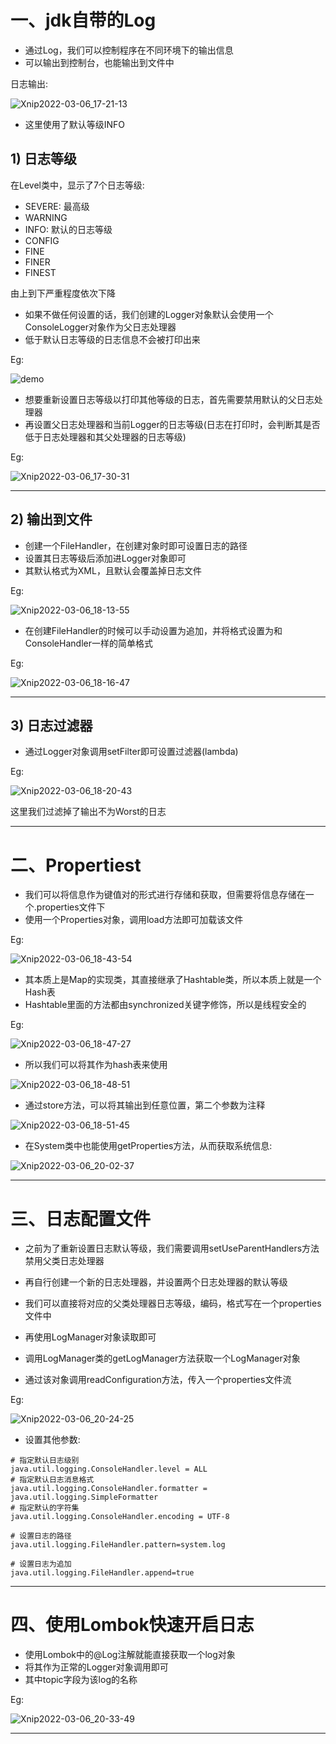 # 一、jdk自带的Log

- 通过Log，我们可以控制程序在不同环境下的输出信息
- 可以输出到控制台，也能输出到文件中



日志输出:

![Xnip2022-03-06_17-21-13](JUL.assets/Xnip2022-03-06_17-21-13.jpg)

- 这里使用了默认等级INFO





## 1) 日志等级

在Level类中，显示了7个日志等级:

- SEVERE: 最高级
- WARNING
- INFO: 默认的日志等级
- CONFIG
- FINE
- FINER
- FINEST



由上到下严重程度依次下降



- 如果不做任何设置的话，我们创建的Logger对象默认会使用一个ConsoleLogger对象作为父日志处理器
- 低于默认日志等级的日志信息不会被打印出来

Eg:

![demo](JUL.assets/demo.jpg)





- 想要重新设置日志等级以打印其他等级的日志，首先需要禁用默认的父日志处理器
- 再设置父日志处理器和当前Logger的日志等级(日志在打印时，会判断其是否低于日志处理器和其父处理器的日志等级)

Eg:

![Xnip2022-03-06_17-30-31](JUL.assets/Xnip2022-03-06_17-30-31.jpg)

<hr>









## 2) 输出到文件

- 创建一个FileHandler，在创建对象时即可设置日志的路径
- 设置其日志等级后添加进Logger对象即可
- 其默认格式为XML，且默认会覆盖掉日志文件

Eg:

![Xnip2022-03-06_18-13-55](JUL.assets/Xnip2022-03-06_18-13-55.jpg)





- 在创建FileHandler的时候可以手动设置为追加，并将格式设置为和ConsoleHandler一样的简单格式

Eg:

![Xnip2022-03-06_18-16-47](JUL.assets/Xnip2022-03-06_18-16-47.jpg)

<hr>











## 3) 日志过滤器

- 通过Logger对象调用setFilter即可设置过滤器(lambda)

Eg:

![Xnip2022-03-06_18-20-43](JUL.assets/Xnip2022-03-06_18-20-43.jpg)

这里我们过滤掉了输出不为Worst的日志

<hr>













# 二、Propertiest

- 我们可以将信息作为键值对的形式进行存储和获取，但需要将信息存储在一个.properties文件下
- 使用一个Properties对象，调用load方法即可加载该文件

Eg:

![Xnip2022-03-06_18-43-54](JUL.assets/Xnip2022-03-06_18-43-54.jpg)





- 其本质上是Map的实现类，其直接继承了Hashtable类，所以本质上就是一个Hash表
- Hashtable里面的方法都由synchronized关键字修饰，所以是线程安全的

Eg:

![Xnip2022-03-06_18-47-27](JUL.assets/Xnip2022-03-06_18-47-27.jpg)



- 所以我们可以将其作为hash表来使用

![Xnip2022-03-06_18-48-51](JUL.assets/Xnip2022-03-06_18-48-51.jpg)





- 通过store方法，可以将其输出到任意位置，第二个参数为注释

![Xnip2022-03-06_18-51-45](JUL.assets/Xnip2022-03-06_18-51-45.jpg)





- 在System类中也能使用getProperties方法，从而获取系统信息:

![Xnip2022-03-06_20-02-37](JUL.assets/Xnip2022-03-06_20-02-37.jpg)

<hr>















# 三、日志配置文件

- 之前为了重新设置日志默认等级，我们需要调用setUseParentHandlers方法禁用父类日志处理器
- 再自行创建一个新的日志处理器，并设置两个日志处理器的默认等级



- 我们可以直接将对应的父类处理器日志等级，编码，格式写在一个properties文件中
- 再使用LogManager对象读取即可



- 调用LogManager类的getLogManager方法获取一个LogManager对象
- 通过该对象调用readConfiguration方法，传入一个properties文件流

Eg:

![Xnip2022-03-06_20-24-25](JUL.assets/Xnip2022-03-06_20-24-25.jpg)



- 设置其他参数:

```properties
# 指定默认日志级别
java.util.logging.ConsoleHandler.level = ALL
# 指定默认日志消息格式
java.util.logging.ConsoleHandler.formatter = java.util.logging.SimpleFormatter
# 指定默认的字符集
java.util.logging.ConsoleHandler.encoding = UTF-8

# 设置日志的路径
java.util.logging.FileHandler.pattern=system.log

# 设置日志为追加
java.util.logging.FileHandler.append=true
```

<hr>













# 四、使用Lombok快速开启日志

- 使用Lombok中的@Log注解就能直接获取一个log对象
- 将其作为正常的Logger对象调用即可
- 其中topic字段为该log的名称

Eg:

![Xnip2022-03-06_20-33-49](JUL.assets/Xnip2022-03-06_20-33-49.jpg)

<hr>
